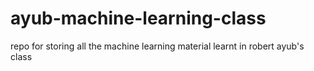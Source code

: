 # ayub-machine-learning-class
repo for storing all the machine learning material learnt in robert ayub's class
